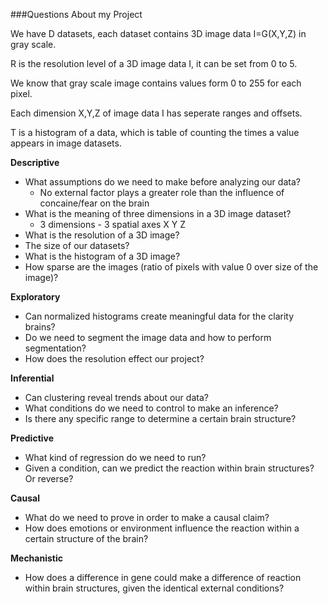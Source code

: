 ###Questions About my Project

We have D datasets, each dataset contains 3D image data I=G(X,Y,Z) in gray scale.

R is the resolution level of a 3D image data I, it can be set from 0 to 5.

We know that gray scale image contains values form 0 to 255 for each pixel.

Each dimension X,Y,Z of image data I has seperate ranges and offsets.

T is a histogram of a data, which is table of counting the times a value appears in image datasets.

**Descriptive** <br />

* What assumptions do we need to make before analyzing our data?
  * No external factor plays a greater role than the influence of concaine/fear on the brain 
* What is the meaning of three dimensions in a 3D image dataset?
  * 3 dimensions - 3 spatial axes X Y Z
* What is the resolution of a 3D image? 
* The size of our datasets?
* What is the histogram of a 3D image?
* How sparse are the images (ratio of pixels with value 0 over size of the image)?

**Exploratory** <br />

* Can normalized histograms create meaningful data for the clarity brains?
* Do we need to segment the image data and how to perform segmentation?
* How does the resolution effect our project?


**Inferential** <br />

* Can clustering reveal trends about our data?
* What conditions do we need to control to make an inference?
* Is there any specific range to determine a certain brain structure?

**Predictive** <br />

* What kind of regression do we need to run?
* Given a condition, can we predict the reaction within brain structures? Or reverse?

**Causal** <br />

* What do we need to prove in order to make a causal claim?
* How does emotions or environment influence the reaction within a certain structure of the brain?

**Mechanistic** <br />

* How does a difference in gene could make a difference of reaction within brain structures, given the identical external conditions?

